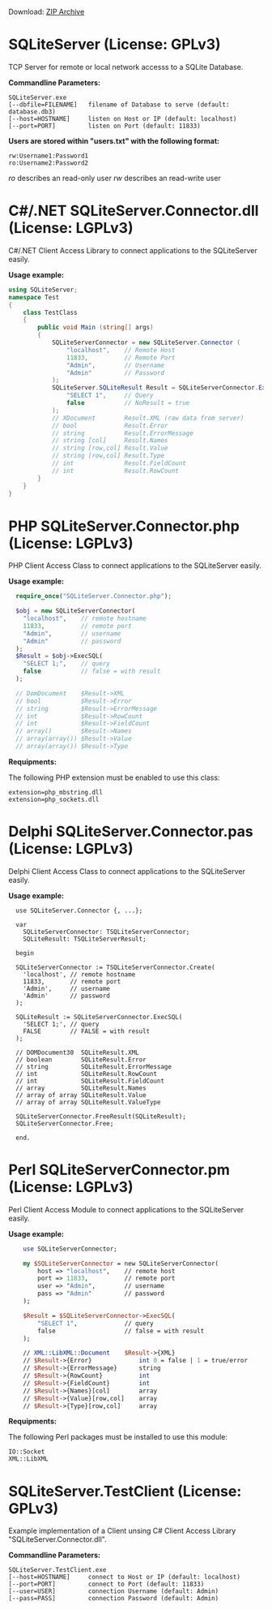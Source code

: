 Download: [ZIP Archive](SQLiteServer/zipball/master)

SQLiteServer (License: GPLv3)
=============================

TCP Server for remote or local network accesss to a SQLite Database.

**Commandline Parameters:**

```Shell
SQLiteServer.exe
[--dbfile=FILENAME]   filename of Database to serve (default: database.db3)
[--host=HOSTNAME]     listen on Host or IP (default: localhost)
[--port=PORT]         listen on Port (default: 11833)
```

**Users are stored within "users.txt" with the following format:**

```text
rw:Username1:Password1
ro:Username2:Password2
```

*ro* describes an read-only user
*rw* describes an read-write user


C#/.NET SQLiteServer.Connector.dll (License: LGPLv3)
====================================================

C#/.NET Client Access Library to connect applications to the SQLiteServer easily.

**Usage example:**

```C#
using SQLiteServer;
namespace Test
{
    class TestClass
   	{
        public void Main (string[] args)
   	    {
       	    SQLiteServerConnector = new SQLiteServer.Connector (
       	    	"localhost",	// Remote Host
       	    	11833,			// Remote Port
       	    	"Admin",		// Username
       	    	"Admin"			// Password
       	    );
			SQLiteServer.SQLiteResult Result = SQLiteServerConnector.ExecSQL(
				"SELECT 1",		// Query
				false			// NoResult = true
			);
       	    // XDocument        Result.XML (raw data from server)
			// bool             Result.Error
            // string           Result.ErrorMessage
			// string [col]     Result.Names
			// string [row,col] Result.Value
			// string [row,col] Result.Type
			// int              Result.FieldCount
			// int              Result.RowCount
		}
	}
}
```


PHP SQLiteServer.Connector.php (License: LGPLv3)
================================================

PHP Client Access Class to connect applications to the SQLiteServer easily.

**Usage example:**

```PHP
  require_once("SQLiteServer.Connector.php");

  $obj = new SQLiteServerConnector(
  	"localhost",	// remote hostname
  	11833,			// remote port
  	"Admin",		// username
  	"Admin"			// password
  );
  $Result = $obj->ExecSQL(
  	"SELECT 1;",	// query
  	false			// false = with result
  );

  // DomDocument	$Result->XML 
  // bool			$Result->Error 
  // string			$Result->ErrorMessage 
  // int			$Result->RowCount 
  // int			$Result->FieldCount 
  // array()		$Result->Names 
  // array(array())	$Result->Value 
  // array(array())	$Result->Type 
```

**Requipments:**

The following PHP extension must be enabled to use this class: 

```Text
extension=php_mbstring.dll
extension=php_sockets.dll
```


Delphi SQLiteServer.Connector.pas (License: LGPLv3)
===================================================

Delphi Client Access Class to connect applications to the SQLiteServer easily.

**Usage example:**

```Delphi
  use SQLiteServer.Connector {, ...};

  var
    SQLiteServerConnector: TSQLiteServerConnector;
    SQLiteResult: TSQLiteServerResult;
    
  begin
  
  SQLiteServerConnector := TSQLiteServerConnector.Create(
    'localhost', // remote hostname
    11833,       // remote port
    'Admin',     // username
    'Admin'      // password
  );

  SQLiteResult := SQLiteServerConnector.ExecSQL(
    'SELECT 1;', // query
    FALSE        // FALSE = with result
  );

  // DOMDocument30	SQLiteResult.XML 
  // boolean		SQLiteResult.Error 
  // string			SQLiteResult.ErrorMessage 
  // int			SQLiteResult.RowCount 
  // int			SQLiteResult.FieldCount 
  // array			SQLiteResult.Names 
  // array of array	SQLiteResult.Value 
  // array of array	SQLiteResult.ValueType 
  
  SQLiteServerConnector.FreeResult(SQLiteResult);
  SQLiteServerConnector.Free;
  
  end.
```

Perl SQLiteServerConnector.pm (License: LGPLv3)
==============================================

Perl Client Access Module to connect applications to the SQLiteServer easily.

**Usage example:**

```Perl
	use SQLiteServerConnector;

	my $SQLiteServerConnector = new SQLiteServerConnector(
		host => "localhost",	// remote host
		port => 11833,			// remote port
		user => "Admin",		// username
		pass => "Admin"			// password
	);

	$Result = $SQLiteServerConnector->ExecSQL(
		"SELECT 1",				// query
		false					// false = with result
	);

	// XML::LibXML::Document	$Result->{XML}
	// $Result->{Error}				int 0 = false | 1 = true/error
	// $Result->{ErrorMessage} 		string
	// $Result->{RowCount}			int
	// $Result->{FieldCount}		int
	// $Result->{Names}[col]		array
	// $Result->{Value}[row,col]	array
	// $Result->{Type}[row,col]		array
```

**Requipments:**

The following Perl packages must be installed to use this module:

```Text
IO::Socket
XML::LibXML
```


SQLiteServer.TestClient (License: GPLv3)
========================================

Example implementation of a Client unsing C# Client Access Library "SQLiteServer.Connector.dll".

**Commandline Parameters:**

```Shell
SQLiteServer.TestClient.exe
[--host=HOSTNAME]     connect to Host or IP (default: localhost)
[--port=PORT]         connect to Port (default: 11833)
[--user=USER]         connection Username (default: Admin)
[--pass=PASS]         connection Password (default: Admin)
```
